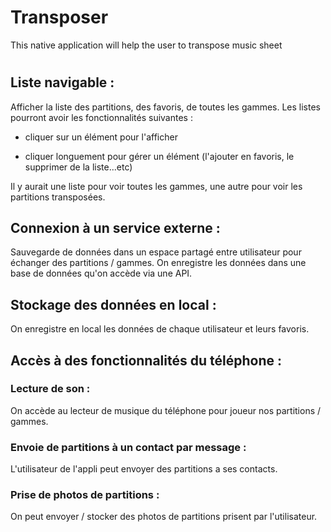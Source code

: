 # Transposer

This native application will help the user to transpose music sheet



# 

## Liste navigable :

Afficher la liste des partitions, des favoris, de toutes les gammes.
Les listes pourront avoir les fonctionnalités suivantes :

- cliquer sur un élément pour l'afficher

- cliquer longuement pour gérer un élément (l'ajouter en favoris, le supprimer de la liste...etc)

Il y aurait une liste pour voir toutes les gammes, une autre pour voir les partitions transposées.

## Connexion à un service externe :

Sauvegarde de données dans un espace partagé entre utilisateur pour échanger des partitions / gammes. On enregistre les données dans une base de données qu'on accède via une API.

## Stockage des données en local :

On enregistre en local les données de chaque utilisateur et leurs favoris.

## Accès à des fonctionnalités du téléphone :

### Lecture de son :

On accède au lecteur de musique du téléphone pour joueur nos partitions / gammes.

### Envoie de partitions à un contact par message :

L'utilisateur de l'appli peut envoyer des partitions a ses contacts.

### Prise de photos de partitions :

On peut envoyer / stocker des photos de partitions prisent par l'utilisateur.
